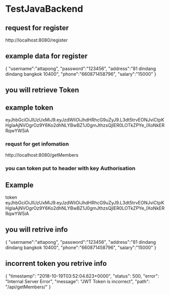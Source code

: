 # TestJavaBackend

## request for register 
 http://localhost:8080/register
## example data for register
 {
 "username":"attapong",
 "password":"123456",
 "address":"81 dindang dindang bangkok 10400",
 "phone":"660871458796",
 "salary":"15000"
 }
 
## you will retrieve Token 
## example token
  eyJhbGciOiJIUzUxMiJ9.eyJzdWIiOiJhdHRhcG9uZyJ9.L3dt5trvEONJviCtpKHglaAjNVOgrOz9Y6Ko2dhNLYBwBZ1J0gmJthzsQjIER0LOTkZPYe_IXoNkERRqwYW5iA
 

### requst for get infomation
http://localhost:8080/getMembers

### you can token put to header with key Authorisation
## Example 
token eyJhbGciOiJIUzUxMiJ9.eyJzdWIiOiJhdHRhcG9uZyJ9.L3dt5trvEONJviCtpKHglaAjNVOgrOz9Y6Ko2dhNLYBwBZ1J0gmJthzsQjIER0LOTkZPYe_IXoNkERRqwYW5iA

## you will retrive info 
 {
 "username":"attapong",
 "password":"123456",
 "address":"81 dindang dindang bangkok 10400",
 "phone":"660871458796",
 "salary":"15000"
 }

## incorrent token you retrive info 

{
    "timestamp": "2018-10-19T03:52:04.623+0000",
    "status": 500,
    "error": "Internal Server Error",
    "message": "JWT Token is incorrect",
    "path": "/api/getMembers/"
}
